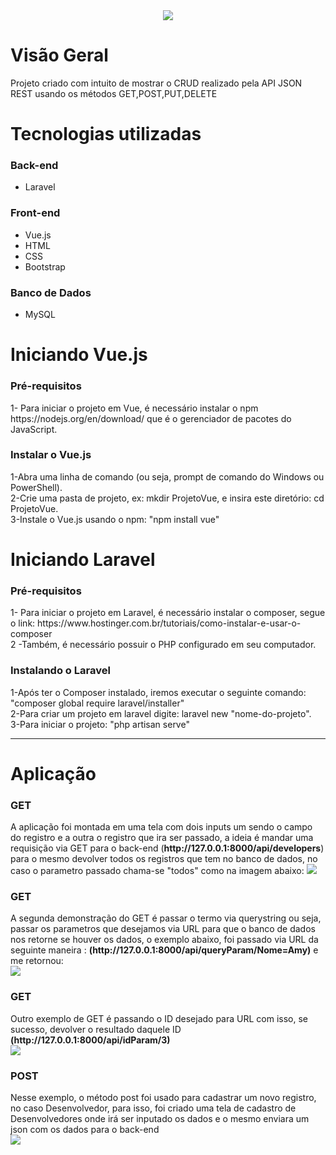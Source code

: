 <div align="center">
  <img src="https://user-images.githubusercontent.com/67711103/131952420-72220054-5b71-413d-9080-16c073eb5490.png"/>
</div>

# Visão Geral

<div>
  Projeto criado com intuito de mostrar o CRUD realizado pela API JSON REST usando os métodos GET,POST,PUT,DELETE
</div>

# Tecnologias utilizadas
<h3>Back-end</h3>
<ul>
  <li>Laravel</li>
</ul>

<h3>Front-end</h3>
<ul>
  <li>Vue.js</li>
  <li>HTML</li>
  <li>CSS</li>
  <li>Bootstrap</li>
</ul>

<h3>Banco de Dados</h3>
<ul>
  <li>MySQL</li>
</ul>

# Iniciando Vue.js

<h3>Pré-requisitos</h3>
<div>1- Para iniciar o projeto em Vue, é necessário instalar o npm https://nodejs.org/en/download/ que é o gerenciador de pacotes do JavaScript.</div>

<h3>Instalar o Vue.js</h3>
<div>1-Abra uma linha de comando (ou seja, prompt de comando do Windows ou PowerShell).</div>

<div>2-Crie uma pasta de projeto, ex: mkdir ProjetoVue, e insira este diretório: cd ProjetoVue.</div>

<div>3-Instale o Vue.js usando o npm: "npm install vue" </div>


# Iniciando Laravel

<h3>Pré-requisitos</h3>
<div>1- Para iniciar o projeto em Laravel, é necessário instalar o composer, segue o link: https://www.hostinger.com.br/tutoriais/como-instalar-e-usar-o-composer</div>

<div>2 -Também, é necessário possuir o PHP configurado em seu computador.</div>
  
<h3>Instalando o Laravel</h3>
<div>1-Após ter o Composer instalado, iremos executar o seguinte comando: "composer global require laravel/installer"</div>

<div>2-Para criar um projeto em laravel digite: laravel new "nome-do-projeto".</div>

<div>3-Para iniciar o projeto: "php artisan serve" </div>

<hr>
  
# Aplicação
  <h3>GET</h3>
  <div> A aplicação foi montada em uma tela com dois inputs um sendo o campo do registro e a outra o registro que ira ser passado, a ideia é mandar uma requisição via GET para o back-end (<strong>http://127.0.0.1:8000/api/developers</strong>) para o mesmo devolver todos os registros que tem no banco de dados, no caso o parametro passado chama-se "todos" como na imagem abaixo:
    <img src="https://user-images.githubusercontent.com/67711103/131956124-4eb17bbe-aca1-4267-aeb6-d95fa5a7e451.png"/>
    
   <h3>GET</h3>
  <div> A segunda demonstração do GET é passar o termo via querystring ou seja, passar os parametros que desejamos via URL para que o banco de dados nos retorne se houver os dados, o exemplo abaixo, foi passado via URL da seguinte maneira :  <strong>(http://127.0.0.1:8000/api/queryParam/Nome=Amy)</strong> e me retornou:</div>
 <img src="https://user-images.githubusercontent.com/67711103/131956956-e1a55384-c580-47d3-93a6-e6237583ec65.png"/>
    
<h3>GET</h3>
<div> Outro exemplo de GET é passando o ID desejado para URL com isso, se sucesso, devolver o resultado daquele ID <strong>(http://127.0.0.1:8000/api/idParam/3)</strong></div>
<img src="https://user-images.githubusercontent.com/67711103/131957969-f43e43aa-31c4-4ea4-9f10-f61d710e4c76.png"/>
  
<h3>POST</h3>
<div> Nesse exemplo, o método post foi usado para cadastrar um novo registro, no caso Desenvolvedor, para isso, foi criado uma tela de cadastro de Desenvolvedores onde irá ser inputado os dados e o mesmo enviara um json com os dados para o back-end</div>
<img src="https://user-images.githubusercontent.com/67711103/131957969-f43e43aa-31c4-4ea4-9f10-f61d710e4c76.png"/>
 


